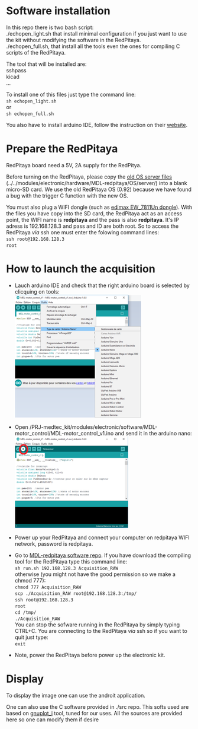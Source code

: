 # Software installation

In this repo there is two bash script:  
 ./echopen_light.sh that install minimal configuration if you just want to use the kit without modifying the software in the RedPitaya.  
 ./echopen_full.sh, that install all the tools even the ones for compiling C scripts of the RedPitaya.

The tool that will be installed are:  
 sshpass  
 kicad  
 ...

To install one of this files just type the command line:  
`sh echopen_light.sh`  
or  
`sh echopen_full.sh`

You also have to install arduino IDE, follow the instruction on their [website](https://www.arduino.cc/en/Guide/Linux).

# Prepare the RedPitaya

RedPitaya board need a 5V, 2A supply for the RedPitya.

Before turning on the RedPitaya, please copy the [old OS server files](../../electronic/modules/hardware/MDL-redpitaya/OS/server/) (../../modules/electronic/hardware/MDL-redpitaya/OS/server/) into a blank micro-SD card. We use the old RedPitaya OS (0.92) because we have found a bug with the trigger C function with the new OS.

You must also plug a WIFI dongle (such as [edimax EW_7811Un dongle](http://www.edimax.fr/edimax/merchandise/merchandise_detail/data/edimax/fr/wireless_adapters_n150/ew-7811un/)). With the files you have copy into the SD card, the RedPitaya act as an access point, the WIFI name is **redpitaya** and the pass is also **redpitaya**. It's IP adress is 192.168.128.3 and pass and ID are both root. So to access the RedPitaya *via* ssh one must enter the folowing command lines:  
`ssh root@192.168.128.3`  
`root`

# How to launch the acquisition

* Lauch arduino IDE and check that the right arduino board is selected by clicquing on tools:  
![](./images/arduino_select.png)

* Open /PRJ-medtec_kit/modules/electronic/software/MDL-motor_control/MDL-motor_control_v1.ino and send it in the arduino nano:  
![](./images/arduino_send.png)

* Power up your RedPitaya and connect your computer on redpitaya WIFI network, password is redpitaya.

* Go to [MDL-redpitaya software repo](../../electronic/modules/software/MDL-redpitaya/). If you have download the compiling tool for the RedPitaya type this command line:  
`sh run.sh 192.168.128.3 Acquisition_RAW`  
otherwise (you might not have the good permission so we make a chmod 777):  
`chmod 777 Acquisition_RAW`  
`scp ./Acquisition_RAW root@192.168.128.3:/tmp/`  
`ssh root@192.168.128.3`  
`root`  
`cd /tmp/`  
`./Acquisition_RAW`  
You can stop the sofware running in the RedPitaya by simply typing CTRL+C. You are connecting to the RedPitaya *via* ssh so if you want to quit just type:  
`exit`

* Note, power the RedPitaya before power up the electronic kit.

# Display

To display the image one can use the androit application.

One can also use the C software provided in ./src repo. This softs used are based on [gnuplot_i](http://ndevilla.free.fr/gnuplot/) tool, tuned for our uses. All the sources are provided here so one can modify them if desire
